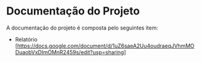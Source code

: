 # Documentação do Projeto

A documentação do projeto é composta pelo seguintes item:
 - Relatório [https://docs.google.com/document/d/1uZ6saeA2Uu4oudraeqJVhmMODuaobVxDImOMnR2459s/edit?usp=sharing]
